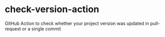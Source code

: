 # check-version-action
GitHub Action to check whether your project version was updated in pull-request or a single commit
